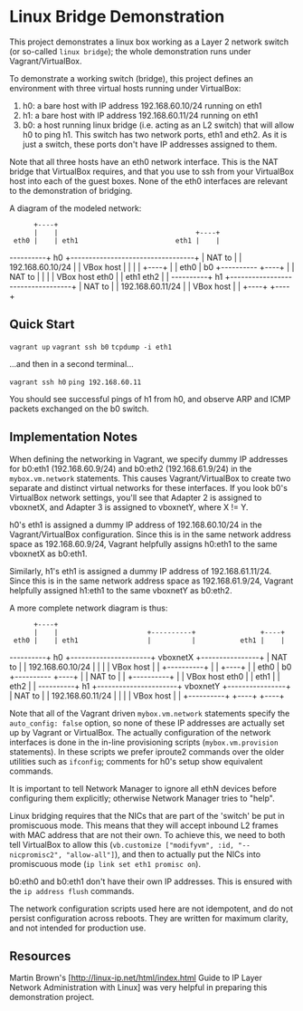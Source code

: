 # Linux Bridge Demonstration

This project demonstrates a linux box working as a Layer 2 network switch (or so-called `linux bridge`); the whole demonstration runs under Vagrant/VirtualBox.

To demonstrate a working switch (bridge), this project defines an environment with three virtual hosts running under VirtualBox:

1. h0: a bare host with IP address 192.168.60.10/24 running on eth1
2. h1: a bare host with IP address 192.168.60.11/24 running on eth1
3. b0: a host running linux bridge (i.e. acting as an L2 switch) that will allow h0 to ping h1. This switch has two network ports, eth1 and eth2. As it is just a switch, these ports don't have IP addresses assigned to them.

Note that all three hosts have an eth0 network interface. This is the NAT bridge that VirtualBox requires, and that you use to ssh from your VirtualBox host into each of the guest boxes. None of the eth0 interfaces are relevant to the demonstration of bridging.

A diagram of the modeled network:

          +----+
          |    |                                  +----+
     eth0 |    | eth1                        eth1 |    |
----------+ h0 +----------------------------------+    |
   NAT to |    | 192.168.60.10/24                 |    |
VBox host |    |                                  |    |
          +----+                                  |    | eth0
                                                  | b0 +----------
          +----+                                  |    | NAT to
          |    |                                  |    | VBox host
     eth0 |    | eth1                        eth2 |    |
----------+ h1 +----------------------------------+    |
   NAT to |    | 192.168.60.11/24                 |    |
VBox host |    |                                  +----+
          +----+

## Quick Start

`vagrant up`
`vagrant ssh b0`
`tcpdump -i eth1`

...and then in a second terminal...

`vagrant ssh h0`
`ping 192.168.60.11`

You should see successful pings of h1 from h0, and observe ARP and ICMP packets exchanged on the b0 switch.

## Implementation Notes

When defining the networking in Vagrant, we specify dummy IP addresses for b0:eth1 (192.168.60.9/24) and b0:eth2 (192.168.61.9/24) in the `mybox.vm.network` statements.
This causes Vagrant/VirtualBox to create two separate and distinct virtual networks for these interfaces.
If you look b0's VirtualBox network settings, you'll see that Adapter 2 is assigned to vboxnetX, and Adapter 3 is assigned to vboxnetY, where X != Y.

h0's eth1 is assigned a dummy IP address of 192.168.60.10/24 in the Vagrant/VirtualBox configuration.
Since this is in the same network address space as 192.168.60.9/24, Vagrant helpfully assigns h0:eth1 to the same vboxnetX as b0:eth1.

Similarly, h1's eth1 is assigned a dummy IP address of 192.168.61.11/24.
Since this is in the same network address space as 192.168.61.9/24, Vagrant helpfully assigned h1:eth1 to the same vboxnetY as b0:eth2.

A more complete network diagram is thus:

          +----+
          |    |                      +----------+                +----+
     eth0 |    | eth1                 |          |           eth1 |    |
----------+ h0 +----------------------+ vboxnetX +----------------+    |
   NAT to |    | 192.168.60.10/24     |          |                |    |
VBox host |    |                      +----------+                |    |
          +----+                                                  |    | eth0
                                                                  | b0 +----------
          +----+                                                  |    | NAT to
          |    |                      +----------+                |    | VBox host
     eth0 |    | eth1                 |          |           eth2 |    |
----------+ h1 +----------------------+ vboxnetY +----------------+    |
   NAT to |    | 192.168.60.11/24     |          |                |    |
VBox host |    |                      +----------+                +----+
          +----+

Note that all of the Vagrant driven `mybox.vm.network` statements specify the `auto_config: false` option, so none of these IP addresses are actually set up by Vagrant or VirtualBox.
The actually configuration of the network interfaces is done in the in-line provisioning scripts (`mybox.vm.provision` statements).
In these scripts we prefer iproute2 commands over the older utilities such as `ifconfig`; comments for h0's setup show equivalent commands.

It is important to tell Network Manager to ignore all ethN devices before configuring them explicitly; otherwise Network Manager tries to "help".

Linux bridging requires that the NICs that are part of the 'switch' be put in promiscuous mode. This means that they will accept inbound L2 frames with MAC address that are not their own.
To achieve this, we need to both tell VirtualBox to allow this (`vb.customize ["modifyvm", :id, "--nicpromisc2", "allow-all"]`), and then to actually put the NICs into promiscuous mode (`ip link set eth1 promisc on`).

b0:eth0 and b0:eth1 don't have their own IP addresses. This is ensured with the `ip address flush` commands.

The network configuration scripts used here are not idempotent, and do not persist configuration across reboots.
They are written for maximum clarity, and not intended for production use.

## Resources

Martin Brown's [http://linux-ip.net/html/index.html Guide to IP Layer Network Administration with Linux] was very helpful in preparing this demonstration project.
